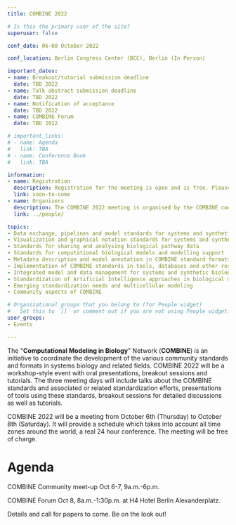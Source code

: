 ```yaml
---
title: COMBINE 2022

# Is this the primary user of the site?
superuser: false

conf_date: 06-08 October 2022

conf_location: Berlin Congress Center (BCC), Berlin (In Person)

important_dates:
- name: Breakout/tutorial submission deadline
  date: TBD 2022
- name: Talk abstract submission deadline
  date: TBD 2022
- name: Notification of acceptance
  date: TBD 2022
- name: COMBINE Forum
  date: TBD 2022

# important_links:
# - name: Agenda
#   link: TBA
# - name: Conference Book
#   link: TBA

information:
- name: Registration
  description: Registration for the meeting is open and is free. Please register at the link below as soon as possible. This will help us plan the schedule and match your interests to the timing of the breakouts, etc.
  link: soon-to-come
- name: Organizers
  description: The COMBINE 2022 meeting is organised by the COMBINE coordinators.
  link: ../people/

topics:
- Data exchange, pipelines and model standards for systems and synthetic biology
- Visualization and graphical notation standards for systems and synthetic biology
- Standards for sharing and analysing biological pathway data
- Standards for computational biological models and modelling support
- Metadata description and model annotation in COMBINE standard formats
- Implementation of COMBINE standards in tools, databases and other resources
- Integrated model and data management for systems and synthetic biology
- Standardization of Artificial Intelligence approaches in biological modelling
- Emerging standardization needs and multicellular modeling
- Community aspects of COMBINE

# Organizational groups that you belong to (for People widget)
#   Set this to `[]` or comment out if you are not using People widget.
user_groups:
- Events

---
```

The "**Computational Modeling in Biology**" Network (**COMBINE**) is an initiative to coordinate the development of the various community standards and formats in systems biology and related fields. COMBINE 2022 will be a workshop-style event with oral presentations, breakout sessions and tutorials. The three meeting days will include talks about the COMBINE standards and associated or related standardization efforts, presentations of tools using these standards, breakout sessions for detailed discussions as well as tutorials.

COMBINE 2022 will be a meeting from October 6th (Thursday) to October 8th (Saturday). It will provide a schedule which takes into account all time zones around the world, a real 24 hour conference. The meeting will be free of charge.

<h1>Agenda</h1>

COMBINE Community meet-up Oct 6-7, 9a.m.-6p.m.

COMBINE Forum Oct 8, 8a.m.-1:30p.m. at H4 Hotel Berlin Alexanderplatz.

Details and call for papers to come. Be on the look out!

<!---
<p align="centre"><img src="../documents/invited1.png" height="100px"/></p>
<p align="centre"><img src="../documents/invited2.png" height="100px"/></p>
-->
